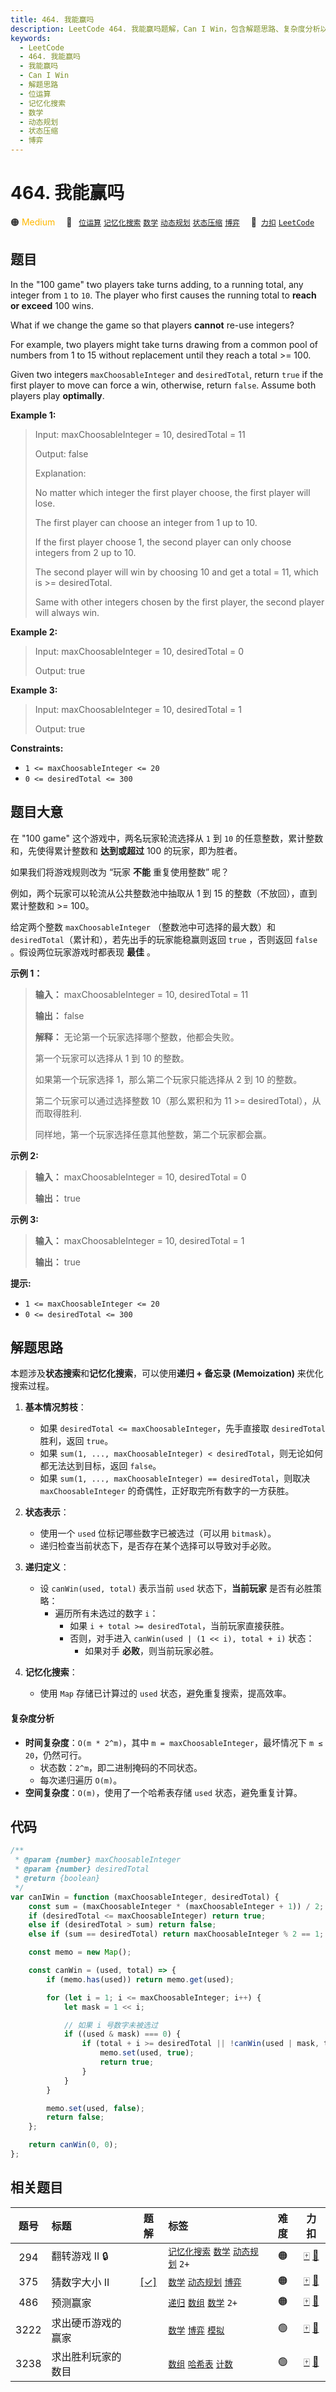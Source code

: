 ```yaml
---
title: 464. 我能赢吗
description: LeetCode 464. 我能赢吗题解，Can I Win，包含解题思路、复杂度分析以及完整的 JavaScript 代码实现。
keywords:
  - LeetCode
  - 464. 我能赢吗
  - 我能赢吗
  - Can I Win
  - 解题思路
  - 位运算
  - 记忆化搜索
  - 数学
  - 动态规划
  - 状态压缩
  - 博弈
---
```


# 464. 我能赢吗

🟠 <font color=#ffb800>Medium</font>&emsp; 🔖&ensp; [`位运算`](/tag/bit-manipulation.md) [`记忆化搜索`](/tag/memoization.md) [`数学`](/tag/math.md) [`动态规划`](/tag/dynamic-programming.md) [`状态压缩`](/tag/bitmask.md) [`博弈`](/tag/game-theory.md)&emsp; 🔗&ensp;[`力扣`](https://leetcode.cn/problems/can-i-win) [`LeetCode`](https://leetcode.com/problems/can-i-win)

## 题目

In the "100 game" two players take turns adding, to a running total, any
integer from `1` to `10`. The player who first causes the running total to
**reach or exceed** 100 wins.

What if we change the game so that players **cannot** re-use integers?

For example, two players might take turns drawing from a common pool of
numbers from 1 to 15 without replacement until they reach a total >= 100.

Given two integers `maxChoosableInteger` and `desiredTotal`, return `true` if
the first player to move can force a win, otherwise, return `false`. Assume
both players play **optimally**.

**Example 1:**

> Input: maxChoosableInteger = 10, desiredTotal = 11
>
> Output: false
>
> Explanation:
>
> No matter which integer the first player choose, the first player will lose.
>
> The first player can choose an integer from 1 up to 10.
>
> If the first player choose 1, the second player can only choose integers from 2 up to 10.
>
> The second player will win by choosing 10 and get a total = 11, which is >= desiredTotal.
>
> Same with other integers chosen by the first player, the second player will always win.

**Example 2:**

> Input: maxChoosableInteger = 10, desiredTotal = 0
>
> Output: true

**Example 3:**

> Input: maxChoosableInteger = 10, desiredTotal = 1
>
> Output: true

**Constraints:**

- `1 <= maxChoosableInteger <= 20`
- `0 <= desiredTotal <= 300`

## 题目大意

在 "100 game" 这个游戏中，两名玩家轮流选择从 `1` 到 `10` 的任意整数，累计整数和，先使得累计整数和 **达到或超过** 100
的玩家，即为胜者。

如果我们将游戏规则改为 “玩家 **不能** 重复使用整数” 呢？

例如，两个玩家可以轮流从公共整数池中抽取从 1 到 15 的整数（不放回），直到累计整数和 >= 100。

给定两个整数 `maxChoosableInteger` （整数池中可选择的最大数）和 `desiredTotal`（累计和），若先出手的玩家能稳赢则返回
`true` ，否则返回 `false` 。假设两位玩家游戏时都表现 **最佳** 。

**示例 1：**

> **输入：** maxChoosableInteger = 10, desiredTotal = 11
>
> **输出：** false
>
> **解释：** 无论第一个玩家选择哪个整数，他都会失败。
>
> 第一个玩家可以选择从 1 到 10 的整数。
>
> 如果第一个玩家选择 1，那么第二个玩家只能选择从 2 到 10 的整数。
>
> 第二个玩家可以通过选择整数 10（那么累积和为 11 >= desiredTotal），从而取得胜利.
>
> 同样地，第一个玩家选择任意其他整数，第二个玩家都会赢。

**示例 2:**

> **输入：** maxChoosableInteger = 10, desiredTotal = 0
>
> **输出：** true

**示例 3:**

> **输入：** maxChoosableInteger = 10, desiredTotal = 1
>
> **输出：** true

**提示:**

- `1 <= maxChoosableInteger <= 20`
- `0 <= desiredTotal <= 300`

## 解题思路

本题涉及**状态搜索**和**记忆化搜索**，可以使用**递归 + 备忘录 (Memoization)** 来优化搜索过程。

1. **基本情况剪枝**：

   - 如果 `desiredTotal <= maxChoosableInteger`，先手直接取 `desiredTotal` 胜利，返回 `true`。
   - 如果 `sum(1, ..., maxChoosableInteger) < desiredTotal`，则无论如何都无法达到目标，返回 `false`。
   - 如果 `sum(1, ..., maxChoosableInteger) == desiredTotal`，则取决 `maxChoosableInteger` 的奇偶性，正好取完所有数字的一方获胜。

2. **状态表示**：

   - 使用一个 `used` 位标记哪些数字已被选过（可以用 `bitmask`）。
   - 递归检查当前状态下，是否存在某个选择可以导致对手必败。

3. **递归定义**：

   - 设 `canWin(used, total)` 表示当前 `used` 状态下，**当前玩家** 是否有必胜策略：
     - 遍历所有未选过的数字 `i`：
       - 如果 `i + total >= desiredTotal`，当前玩家直接获胜。
       - 否则，对手进入 `canWin(used | (1 << i), total + i)` 状态：
         - 如果对手 **必败**，则当前玩家必胜。

4. **记忆化搜索**：
   - 使用 `Map` 存储已计算过的 `used` 状态，避免重复搜索，提高效率。

#### 复杂度分析

- **时间复杂度**：`O(m * 2^m)`，其中 `m = maxChoosableInteger`，最坏情况下 `m ≤ 20`，仍然可行。
  - 状态数：`2^m`，即二进制掩码的不同状态。
  - 每次递归遍历 `O(m)`。
- **空间复杂度**：`O(m)`，使用了一个哈希表存储 `used` 状态，避免重复计算。

## 代码

```javascript
/**
 * @param {number} maxChoosableInteger
 * @param {number} desiredTotal
 * @return {boolean}
 */
var canIWin = function (maxChoosableInteger, desiredTotal) {
	const sum = (maxChoosableInteger * (maxChoosableInteger + 1)) / 2;
	if (desiredTotal <= maxChoosableInteger) return true;
	else if (desiredTotal > sum) return false;
	else if (sum == desiredTotal) return maxChoosableInteger % 2 == 1;

	const memo = new Map();

	const canWin = (used, total) => {
		if (memo.has(used)) return memo.get(used);

		for (let i = 1; i <= maxChoosableInteger; i++) {
			let mask = 1 << i;

			// 如果 i 号数字未被选过
			if ((used & mask) === 0) {
				if (total + i >= desiredTotal || !canWin(used | mask, total + i)) {
					memo.set(used, true);
					return true;
				}
			}
		}

		memo.set(used, false);
		return false;
	};

	return canWin(0, 0);
};
```

## 相关题目

<!-- prettier-ignore -->
| 题号 | 标题 | 题解 | 标签 | 难度 | 力扣 |
| :------: | :------ | :------: | :------ | :------: | :------: |
| 294 | 翻转游戏 II 🔒 |  |  [`记忆化搜索`](/tag/memoization.md) [`数学`](/tag/math.md) [`动态规划`](/tag/dynamic-programming.md) `2+` | 🟠 | [🀄️](https://leetcode.cn/problems/flip-game-ii) [🔗](https://leetcode.com/problems/flip-game-ii) |
| 375 | 猜数字大小 II | [[✓]](/problem/0375.md) |  [`数学`](/tag/math.md) [`动态规划`](/tag/dynamic-programming.md) [`博弈`](/tag/game-theory.md) | 🟠 | [🀄️](https://leetcode.cn/problems/guess-number-higher-or-lower-ii) [🔗](https://leetcode.com/problems/guess-number-higher-or-lower-ii) |
| 486 | 预测赢家 |  |  [`递归`](/tag/recursion.md) [`数组`](/tag/array.md) [`数学`](/tag/math.md) `2+` | 🟠 | [🀄️](https://leetcode.cn/problems/predict-the-winner) [🔗](https://leetcode.com/problems/predict-the-winner) |
| 3222 | 求出硬币游戏的赢家 |  |  [`数学`](/tag/math.md) [`博弈`](/tag/game-theory.md) [`模拟`](/tag/simulation.md) | 🟢 | [🀄️](https://leetcode.cn/problems/find-the-winning-player-in-coin-game) [🔗](https://leetcode.com/problems/find-the-winning-player-in-coin-game) |
| 3238 | 求出胜利玩家的数目 |  |  [`数组`](/tag/array.md) [`哈希表`](/tag/hash-table.md) [`计数`](/tag/counting.md) | 🟢 | [🀄️](https://leetcode.cn/problems/find-the-number-of-winning-players) [🔗](https://leetcode.com/problems/find-the-number-of-winning-players) |